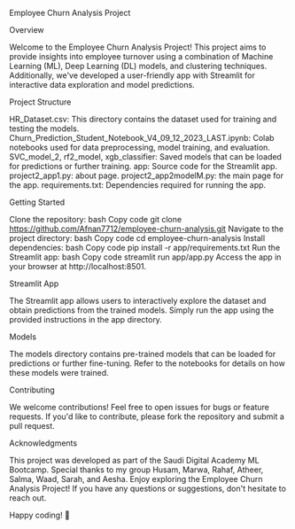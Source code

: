Employee Churn Analysis Project

Overview

Welcome to the Employee Churn Analysis Project! This project aims to provide insights into employee turnover using a combination of Machine Learning (ML), Deep Learning (DL) models, and clustering techniques. Additionally, we've developed a user-friendly app with Streamlit for interactive data exploration and model predictions.

Project Structure

HR_Dataset.csv: This directory contains the dataset used for training and testing the models.
Churn_Prediction_Student_Notebook_V4_09_12_2023_LAST.ipynb: Colab notebooks used for data preprocessing, model training, and evaluation.
SVC_model_2, rf2_model, xgb_classifier: Saved models that can be loaded for predictions or further training.
app: Source code for the Streamlit app.
project2_app1.py: about page.
project2_app2modelM.py: the main page for the app.
requirements.txt: Dependencies required for running the app.

Getting Started

Clone the repository:
bash
Copy code
git clone https://github.com/Afnan7712/employee-churn-analysis.git
Navigate to the project directory:
bash
Copy code
cd employee-churn-analysis
Install dependencies:
bash
Copy code
pip install -r app/requirements.txt
Run the Streamlit app:
bash
Copy code
streamlit run app/app.py
Access the app in your browser at http://localhost:8501.

Streamlit App

The Streamlit app allows users to interactively explore the dataset and obtain predictions from the trained models. Simply run the app using the provided instructions in the app directory.

Models

The models directory contains pre-trained models that can be loaded for predictions or further fine-tuning. Refer to the notebooks for details on how these models were trained.

Contributing

We welcome contributions! Feel free to open issues for bugs or feature requests. If you'd like to contribute, please fork the repository and submit a pull request.

Acknowledgments

This project was developed as part of the Saudi Digital Academy ML Bootcamp.
Special thanks to my group Husam, Marwa, Rahaf, Atheer, Salma, Waad, Sarah, and Aesha.
Enjoy exploring the Employee Churn Analysis Project! If you have any questions or suggestions, don't hesitate to reach out.

Happy coding! 🚀
